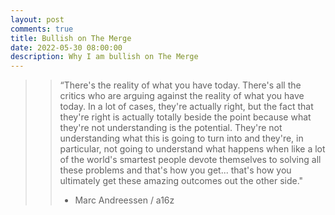 ```yaml
---
layout: post
comments: true
title: Bullish on The Merge
date: 2022-05-30 08:00:00
description: Why I am bullish on The Merge
---
```

>> “There's the reality of what you have today. There's all the critics who are arguing against the reality of what you have today. In a lot of cases, they're actually right, but the fact that they're right is actually totally beside the point because what they're not understanding is the potential. They're not understanding what this is going to turn into and they're, in particular, not going to understand what happens when like a lot of the world's smartest people devote themselves to solving all these problems and that's how you get... that's how you ultimately get these amazing outcomes out the other side."
>> - Marc Andreessen / a16z


